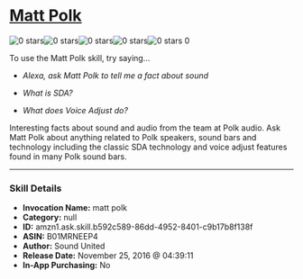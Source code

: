 # [Matt Polk](http://alexa.amazon.com/#skills/amzn1.ask.skill.b592c589-86dd-4952-8401-c9b17b8f138f)
![0 stars](../../images/ic_star_border_black_18dp_1x.png)![0 stars](../../images/ic_star_border_black_18dp_1x.png)![0 stars](../../images/ic_star_border_black_18dp_1x.png)![0 stars](../../images/ic_star_border_black_18dp_1x.png)![0 stars](../../images/ic_star_border_black_18dp_1x.png) 0

To use the Matt Polk skill, try saying...

* *Alexa, ask Matt Polk to tell me a fact about sound*

* *What is SDA?*

* *What does Voice Adjust do?*

Interesting facts about sound and audio from the team at Polk audio. Ask Matt Polk about anything related to Polk speakers, sound bars and technology including the classic SDA technology and voice adjust features found in many Polk sound bars.

***

### Skill Details

* **Invocation Name:** matt polk
* **Category:** null
* **ID:** amzn1.ask.skill.b592c589-86dd-4952-8401-c9b17b8f138f
* **ASIN:** B01MRNEEP4
* **Author:** Sound United
* **Release Date:** November 25, 2016 @ 04:39:11
* **In-App Purchasing:** No
